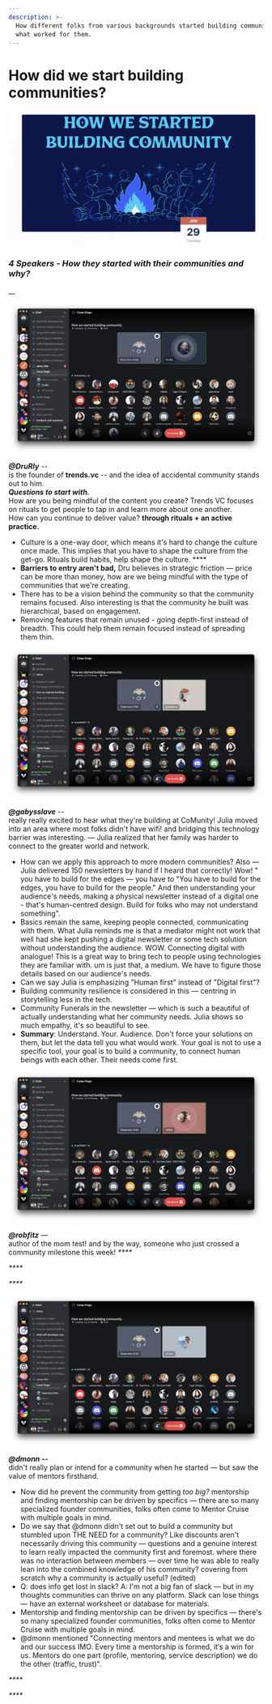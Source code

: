 ```yaml
---
description: >-
  How different folks from various backgrounds started building community and
  what worked for them.
---
```


# How did we start building communities?

![](../.gitbook/assets/image%20%281%29.png)

### _4 Speakers - How they started with their communities and why?_

\_\_

![](../.gitbook/assets/image%20%282%29.png)

_**@DruRly** --_  
is the founder of **trends.vc** -- and the idea of accidental community stands out to him.   
_**Questions to start with.**_   
How are you being mindful of the content you create? Trends VC focuses on rituals to get people to tap in and learn more about one another.  
How can you continue to deliver value? **through rituals + an active practice.** 

* Culture is a one-way door, which means it's hard to change the culture once made. This implies that you have to shape the culture from the get-go. Rituals build habits, help shape the culture. ****
* **Barriers to entry aren't bad,** Dru believes in strategic friction — price can be more than money, how are we being mindful with the type of communities that we're creating.
* There has to be a vision behind the community so that the community remains focused. Also interesting is that the community he built was hierarchical, based on engagement.
* Removing features that remain unused - going depth-first instead of breadth. This could help them remain focused instead of spreading them thin.





![](../.gitbook/assets/image%20%283%29.png)

_**@gabysslave**_ --   
really really excited to hear what they're building at CoMunity! Julia moved into an area where most folks didn't have wifi! and bridging this technology barrier was interesting. — Julia realized that her family was harder to connect to the greater world and network.

* How can we apply this approach to more modern communities? Also — Julia delivered 150 newsletters by hand if I heard that correctly! Wow! " you have to build for the edges — you have to "You have to build for the edges, you have to build for the people." And then understanding your audience's needs, making a physical newsletter instead of a digital one - that's human-centred design. Build for folks who may not understand something".
* Basics remain the same, keeping people connected, communicating with them. What Julia reminds me is that a mediator might not work that well had she kept pushing a digital newsletter or some tech solution without understanding the audience. WOW. Connecting digital with analogue! This is a great way to bring tech to people using technologies they are familiar with. um is just that, a medium. We have to figure those details based on our audience's needs.
* Can we say Julia is emphasizing "Human first" instead of "Digital first"?
* Building community resilience is considered in this — centring in storytelling less in the tech.
* Community Funerals in the newsletter — which is such a beautiful of actually understanding what her community needs. Julia shows so much empathy, it's so beautiful to see.
* **Summary**: Understand. Your. Audience. Don't force your solutions on them, but let the data tell you what would work. Your goal is not to use a specific tool, your goal is to build a community, to connect human beings with each other. Their needs come first.





![](../.gitbook/assets/image%20%284%29.png)

_**@robfitz**_ —   
author of the mom test! and by the way, someone who just crossed a community milestone this week! _****_

_\*\*\*\*_

_\*\*\*\*_

![](../.gitbook/assets/image%20%285%29.png)

 _**@dmonn --**_  
didn't really plan or intend for a community when he started — but saw the value of mentors firsthand.

* Now did he prevent the community from getting _too big?_ mentorship and finding mentorship can be driven by specifics — there are so many specialized founder communities, folks often come to Mentor Cruise with multiple goals in mind.
* Do we say that @dmonn didn't set out to build a community but stumbled upon THE NEED for a community? Like discounts aren't necessarily driving this community — questions and a genuine interest to learn really impacted the community first and foremost. where there was no interaction between members — over time he was able to really lean into the combined knowledge of his community? covering from scratch why a community is actually useful? \(edited\)
* Q: does info get lost in slack? A: I'm not a big fan of slack — but in my thoughts communities can thrive on any platform. Slack can lose things — have an external worksheet or database for materials.
* Mentorship and finding mentorship can be driven by specifics — there's so many specialized founder communities, folks often come to Mentor Cruise with multiple goals in mind.
* @dmonn mentioned "Connecting mentors and mentees is what we do and our success IMO. Every time a mentorship is formed, it‘s a win for us. Mentors do one part \(profile, mentoring, service description\) we do the other \(traffic, trust\)".



_\*\*\*\*_

_\*\*\*\*_

